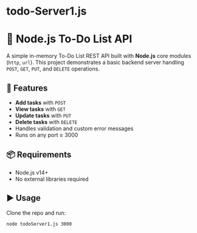 # todo-Server1.js
# 📝 Node.js To-Do List API

A simple in-memory To-Do List REST API built with **Node.js** core modules (`http`, `url`). This project demonstrates a basic backend server handling `POST`, `GET`, `PUT`, and `DELETE` operations.

## 🚀 Features

- **Add tasks** with `POST`
- **View tasks** with `GET`
- **Update tasks** with `PUT`
- **Delete tasks** with `DELETE`
- Handles validation and custom error messages
- Runs on any port ≥ 3000

## 📦 Requirements

- Node.js v14+  
- No external libraries required

## ▶️ Usage

Clone the repo and run:

```bash
node todoServer1.js 3000
